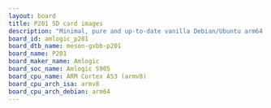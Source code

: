 ```yaml
---
layout: board
title: P201 SD card images
description: "Minimal, pure and up-to-date vanilla Debian/Ubuntu arm64 SD card images for P201 by Amlogic, SoC: Amlogic S905, CPU ISA: armv8"
board_id: amlogic_p201
board_dtb_name: meson-gxbb-p201
board_name: P201
board_maker_name: Amlogic
board_soc_name: Amlogic S905
board_cpu_name: ARM Cortex A53 (armv8)
board_cpu_arch_isa: armv8
board_cpu_arch_debian: arm64
---
```

